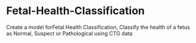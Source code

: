 # Fetal-Health-Classification
Create a model forFetal Health Classification, Classify the health of a fetus as Normal, Suspect or Pathological using CTG data
